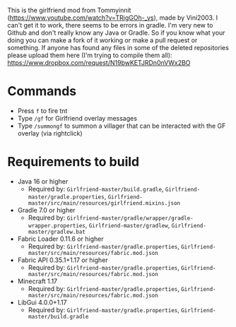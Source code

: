 This is the girlfriend mod from Tommyinnit (https://www.youtube.com/watch?v=TRigGOh-_ys), made by Vini2003. I can't get it to work, there seems to be errors in gradle. I'm very new to Github and don't really know any Java or Gradle. So if you know what your doing you can make a fork of it working or make a pull request or something. If anyone has found any files in some of the deleted repositories please upload them here (I'm trying to compile them all): https://www.dropbox.com/request/N19bwKETJRDn0nVWx2BO

# Commands
* Press `f` to fire tnt
* Type `/gf` for Girlfriend overlay messages
* Type `/summongf` to summon a villager that can be interacted with the GF overlay (via rightclick)

# Requirements to build
- Java 16 or higher
  - Required by: `Girlfriend-master/build.gradle`, `Girlfriend-master/gradle.properties`, `Girlfriend-master/src/main/resources/girlfriend.mixins.json`
- Gradle 7.0 or higher
  - Required by: `Girlfriend-master/gradle/wrapper/gradle-wrapper.properties`, `Girlfriend-master/gradlew`, `Girlfriend-master/gradlew.bat`
- Fabric Loader 0.11.6 or higher
  - Required by: `Girlfriend-master/gradle.properties`, `Girlfriend-master/src/main/resources/fabric.mod.json`
- Fabric API 0.35.1+1.17 or higher
  - Required by: `Girlfriend-master/gradle.properties`, `Girlfriend-master/src/main/resources/fabric.mod.json`
- Minecraft 1.17
  - Required by: `Girlfriend-master/gradle.properties`, `Girlfriend-master/src/main/resources/fabric.mod.json`
- LibGui 4.0.0+1.17
  - Required by: `Girlfriend-master/gradle.properties`, `Girlfriend-master/build.gradle`
